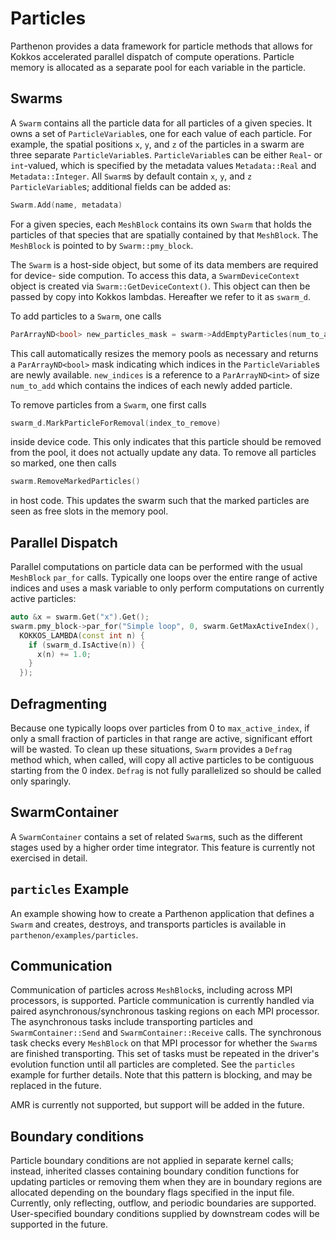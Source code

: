 # Particles

Parthenon provides a data framework for particle methods that allows for Kokkos
accelerated parallel dispatch of compute operations. Particle memory is allocated as a
separate pool for each variable in the particle.

## Swarms

A `Swarm` contains all the particle data for all particles of a given species. It owns a
set of `ParticleVariable`s, one for each value of each particle. For example, the spatial
positions `x`, `y`, and `z` of the particles in a swarm are three separate
`ParticleVariable`s. `ParticleVariable`s can be either `Real`- or `int`-valued, which is
specified by the metadata values `Metadata::Real` and `Metadata::Integer`. All `Swarm`s by
default contain `x`, `y`, and `z` `ParticleVariable`s; additional fields can be added as:
```c++
Swarm.Add(name, metadata)
```
For a given species, each `MeshBlock` contains its own `Swarm` that holds the particles of
that species that are spatially contained by that `MeshBlock`. The `MeshBlock` is pointed
to by `Swarm::pmy_block`.

The `Swarm` is a host-side object, but some of its data members are required for device-
side compution. To access this data, a `SwarmDeviceContext` object is created via
`Swarm::GetDeviceContext()`. This object can then be passed by copy into Kokkos lambdas.
Hereafter we refer to it as `swarm_d`.

To add particles to a `Swarm`, one calls
```c++
ParArrayND<bool> new_particles_mask = swarm->AddEmptyParticles(num_to_add, new_indices)
```
This call automatically resizes the memory pools as necessary and returns a
`ParArrayND<bool>` mask indicating which indices in the `ParticleVariable`s are newly
available. `new_indices` is a reference to a `ParArrayND<int>` of size `num_to_add` which
contains the indices of each newly added particle.

To remove particles from a `Swarm`, one first calls
```c++
swarm_d.MarkParticleForRemoval(index_to_remove)
```
inside device code. This only indicates that this particle should be removed from the pool,
it does not actually update any data. To remove all particles so marked, one then calls
```c++
swarm.RemoveMarkedParticles()
```
in host code. This updates the swarm such that the marked particles are seen as free slots
in the memory pool.

## Parallel Dispatch

Parallel computations on particle data can be performed with the usual `MeshBlock`
`par_for` calls. Typically one loops over the entire range of active indices and uses a
mask variable to only perform computations on currently active particles:
```c++
auto &x = swarm.Get("x").Get();
swarm.pmy_block->par_for("Simple loop", 0, swarm.GetMaxActiveIndex(),
  KOKKOS_LAMBDA(const int n) {
    if (swarm_d.IsActive(n)) {
      x(n) += 1.0;
    }
  });
```

## Defragmenting

Because one typically loops over particles from 0 to `max_active_index`, if only a small
fraction of particles in that range are active, significant effort will be wasted. To
clean up these situations, `Swarm` provides a `Defrag` method which, when called, will
copy all active particles to be contiguous starting from the 0 index. `Defrag` is not
fully parallelized so should be called only sparingly.

## SwarmContainer

A `SwarmContainer` contains a set of related `Swarm`s, such as the different stages used
by a higher order time integrator. This feature is currently not exercised in detail.

## `particles` Example

An example showing how to create a Parthenon application that defines a `Swarm` and
creates, destroys, and transports particles is available in
`parthenon/examples/particles`.

## Communication

Communication of particles across `MeshBlock`s, including across MPI
processors, is supported. Particle communication is currently handled via
paired asynchronous/synchronous tasking regions on each MPI processor. The
asynchronous tasks include transporting particles and `SwarmContainer::Send`
and `SwarmContainer::Receive` calls. The synchronous task checks every
`MeshBlock` on that MPI processor for whether the `Swarm`s are finished
transporting. This set of tasks must be repeated in the driver's evolution
function until all particles are completed. See the `particles` example for
further details. Note that this pattern is blocking, and may be replaced in the
future.

AMR is currently not supported, but support will be added in the future.

## Boundary conditions

Particle boundary conditions are not applied in separate kernel calls; instead, inherited
classes containing boundary condition functions for updating particles or removing them
when they are in boundary regions are allocated depending on the boundary flags specified
in the input file. Currently, only reflecting, outflow, and periodic boundaries are
supported. User-specified boundary conditions supplied by downstream codes will be
supported in the future.
